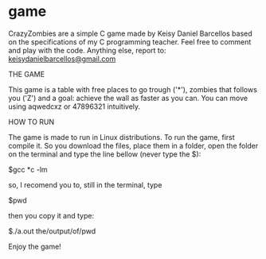 # game
CrazyZombies are a simple C game made by Keisy Daniel Barcellos based on the specifications of my C programming teacher.
Feel free to comment and play with the code.
Anything else, report to: keisydanielbarcellos@gmail.com

THE GAME

This game is a table with free places to go trough ('*'),
zombies that follows you ('Z') and
a goal: achieve the wall as faster as you can.
You can move using aqwedcxz or 47896321 intuitively. 

HOW TO RUN

The game is made to run in Linux distributions.
To run the game, first compile it. So you download the files, 
place them in a folder, open the folder on the terminal and
type the line bellow (never type the $):

$gcc *c -lm

so, I recomend you to, still in the terminal, type 

$pwd

then you copy it and type:

$./a.out the/output/of/pwd

Enjoy the game!
